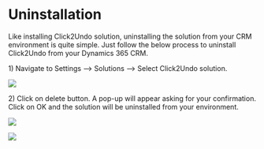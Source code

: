# Uninstallation

Like installing Click2Undo solution, uninstalling the solution from your CRM environment is quite simple. Just follow the below process to uninstall Click2Undo from your Dynamics 365 CRM.&#x20;

1\) Navigate to Settings --> Solutions --> Select Click2Undo solution.

![](<../.gitbook/assets/uninstall\_3 (1).png>)

2\) Click on delete button. A pop-up will appear asking for your confirmation. Click on OK and the solution will be uninstalled from your environment.

![](<../.gitbook/assets/uninstall\_4 - Copy.png>)

![](<../.gitbook/assets/uninstall\_5 - Copy (3).png>)
